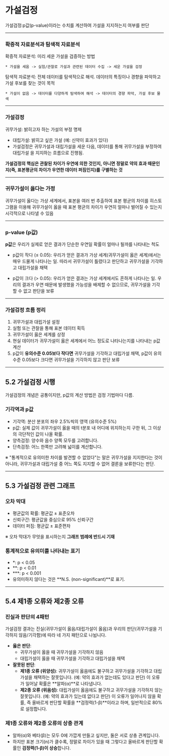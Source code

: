 # 가설검정

가설검정:p값(p-value)이라는 수치를 계산하여 가설을 지지하는지 여부를 판단

---

### 확증적 자료분석과 탐색적 자료분석

확증적 자료분석: 미리 세운 가설을 검증하는 방법

    * 가설을 세움 -> 실험/관찰로 가설과 관련된 데이터 수집 -> 세운 가설을 검정
    
탐색적 자료분석: 전체 데이터를 탐색적으로 해석. 데이터의 특징이나 경향을 파악하고 가설 후보를 찾는 것이 목적

    * 가설이 없음 -> 데이터를 다양하게 탐색하여 해석 -> 데이터의 경향 파악, 가설 후보 물색

---

### 가설검정

귀무가설: 밝히고자 하는 가설의 부정 명제

   * 대립가설: 밝히고 싶은 가설 (예: 신약이 효과가 있다)
   * 가설검정은 귀무가설과 대립가설을 세운 다음, 데이터를 통해 귀무가설을 부정하여 대립가설           을 지지하는 흐름으로 진행됨.

**가설검정의 핵심은 관찰된 차이가 우연에 의한 것인지, 아니면 정말로 약의 효과 때문인지(즉, 표본평균의 차이가 우연한 데이터 퍼짐인지)를 구별하는 것**

---

### 귀무가설이 옳다는 가정

귀무가설이 옳다는 가상 세계에서, 표본을 여러 번 추출하여 표본 평균의 차이를 히스토그램을 이용해 귀무가설이 옳을 때 표본 평균의 차이가 우연히 얼마나 벌어질 수 있는지 시각적으로 나타낼 수 있음

---

### p-value (p값)

**p값**은 우리가 실제로 얻은 결과가 단순한 우연일 확률이 얼마나 될까를 나타내는 척도

   * p값이 작다 (≤ 0.05): 우리가 얻은 결과가 가상 세계(귀무가설이 옳은 세계)에서는 매우 드물게       나타나는 일. 따라서 귀무가설이 틀렸다고 판단하고 귀무가설을 기각하고 대립가설을 채택 

   * p값이 크다 (> 0.05): 우리가 얻은 결과는 가상 세계에서도 흔하게 나타나는 일. 우리의 결과가       우연 때문에 발생했을 가능성을 배제할 수 없으므로, 귀무가설을 기각할 수 없고 판단을 보류   

---

### 가설검정 흐름 정리

1.  귀무가설과 대립가설 설정
2.  실험 또는 관찰을 통해 표본 데이터 획득
3.  귀무가설이 옳은 세계를 상정
4.  현실 데이터가 귀무가설이 옳은 세계에서 어느 정도로 나타나는지를 나타내는 p값 계산
5.  p값이 **유의수준 0.05보다 작다면** 귀무가설을 기각하고 대립가설 채택, p값이 유의수준 0.05보다 크다면 귀무가설을 기각하지 않고 판단 보류

---

## 5.2 가설검정 시행

가설검정의 개념은 공통이지만, p값의 계산 방법은 검정 기법마다 다름. 

### 기각역과 p값

* 기각역: 분산 분포의 좌우 2.5%씩의 영역 (유의수준 5%)
* p값: 실제 값이 귀무가설이 옳을 때의 t분포 내 어디에 위치하는지 구한 뒤, 그 이상의 극단적인 값이 나올 확률.
* 양측검정: 양수와 음수 양쪽 모두를 고려합니다.
* 단측검정: 어느 한쪽만 고려해 넓이를 계산합니다.

※ "통계적으로 유의미한 차이를 발견할 수 없었다"는 말은 귀무가설을 지지한다는 것이 아니라, 귀무가설과 대립가설 중 어느 쪽도 지지할 수 없어 결론을 보류한다는 판단.

---

## 5.3 가설검정 관련 그래프

### 오차 막대

   * 평균값의 확률: 평균값 ± 표준오차
   * 신뢰구간: 평균값을 중심으로 95% 신뢰구간
   * 데이터 퍼짐: 평균값 ± 표준편차

※ 오차 막대가 무엇을 표시하는지 **그래프 범례에 반드시 기재**

### 통계적으로 유의미를 나타내는 표기
* \*: p < 0.05
* \*\*: p < 0.01
* \*\*\*: p < 0.001
* 유의미하지 않다는 것은 **N.S. (non-significant)**로 표기.

---

## 5.4 제1종 오류와 제2종 오류

### 진실과 판단의 4패턴

가설검정 결과는 진실(귀무가설이 옳음/대립가설이 옳음)과 우리의 판단(귀무가설을 기각하지 않음/기각함)에 따라 네 가지 패턴으로 나뉩니다.

* **옳은 판단**:
    * 귀무가설이 옳을 때 귀무가설을 기각하지 않음
    * 대립가설이 옳을 때 귀무가설을 기각하고 대립가설을 채택
* **잘못된 판단**:
    * **제1종 오류 (위양성)**: 귀무가설이 옳음에도 불구하고 귀무가설을 기각하고 대립가설을 채택하는 잘못입니다. (예: 약의 효과가 없는데도 있다고 판단) 이 오류가 일어날 확률은 **알파(α)**로 나타냅니다.
    * **제2종 오류 (위음성)**: 대립가설이 옳음에도 불구하고 귀무가설을 기각하지 않는 잘못입니다. (예: 약의 효과가 있는데 없다고 판단) 이 오류가 일어나지 않을 확률, 즉 올바르게 판단할 확률을 **검정력(1-β)**이라고 하며, 일반적으로 80%로 설정합니다.

### 제1종 오류와 제2종 오류의 상충 관계

* 알파(α)와 베타(β)는 모두 0에 가깝게 만들고 싶지만, 둘은 서로 상충 관계입니다.
* 하지만 표본 크기(n)가 클수록, 정말로 차이가 있을 때 그렇다고 올바르게 판단할 확률인 **검정력(1-β)이 상승**합니다.
